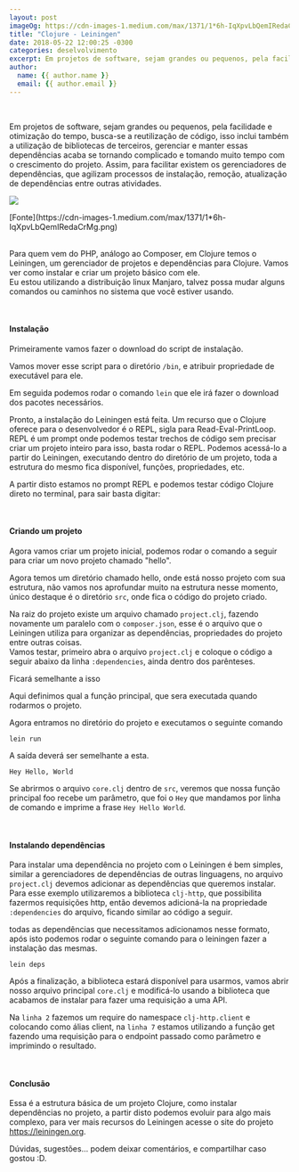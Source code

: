 ```yaml
---
layout: post
imageOg: https://cdn-images-1.medium.com/max/1371/1*6h-IqXpvLbQemIRedaCrMg.png
title: "Clojure - Leiningen"
date: 2018-05-22 12:00:25 -0300
categories: deselvolvimento
excerpt: Em projetos de software, sejam grandes ou pequenos, pela facilidade e otimização do tempo, busca-se a reutilização de código, isso inclui também a utilização de bibliotecas de terceiros, gerenciar e manter...
author:
  name: {{ author.name }}
  email: {{ author.email }}
---
```


<br>

Em projetos de software, sejam grandes ou pequenos, pela facilidade e
otimização do tempo, busca-se a reutilização de código, isso inclui
também a utilização de bibliotecas de terceiros, gerenciar e manter
essas dependências acaba se tornando complicado e tomando muito tempo
com o crescimento do projeto. Assim, para facilitar existem os
gerenciadores de dependências, que agilizam processos de instalação,
remoção, atualização de dependências entre outras atividades.

![](https://cdn-images-1.medium.com/max/1371/1*6h-IqXpvLbQemIRedaCrMg.png)
<div class="img-legend">[Fonte](https://cdn-images-1.medium.com/max/1371/1*6h-IqXpvLbQemIRedaCrMg.png)</div>

<br>

Para quem vem do PHP, análogo ao Composer, em Clojure temos o Leiningen,
um gerenciador de projetos e dependências para Clojure. Vamos ver como
instalar e criar um projeto básico com ele.  
Eu estou utilizando a distribuição linux Manjaro, talvez possa mudar
alguns comandos ou caminhos no sistema que você estiver usando. 

<br>

#### __Instalação__
Primeiramente vamos fazer o download do script de instalação.
<script src="https://gist.github.com/Jciel/9e35549013fdd09e6db5051fa15e1d63.js"></script>

Vamos mover esse script para o diretório ``/bin``, e atribuir propriedade
de executável para ele.
<script src="https://gist.github.com/Jciel/a23a893abbf5aea5b80bad23d5613cd5.js"></script>

Em seguida podemos rodar o comando ``lein`` que ele irá fazer o download
dos pacotes necessários.
<script src="https://gist.github.com/Jciel/c85013ae1c1cbb84b480cd76023a19fc.js"></script>


Pronto, a instalação do Leiningen está feita.
Um recurso que o Clojure oferece para o desenvolvedor é o REPL, sigla
para Read-Eval-PrintLoop. REPL é um prompt onde podemos testar trechos
de código sem precisar criar um projeto inteiro para isso, basta rodar
o REPL. Podemos acessá-lo a partir do Leiningen, executando dentro do
diretório de um projeto, toda a estrutura do mesmo fica disponível,
funções, propriedades, etc.
<script src="https://gist.github.com/Jciel/fd71cf55d37342501c39beedb97e46b5.js"></script>


A partir disto estamos no prompt REPL e podemos testar código Clojure
direto no terminal, para sair basta digitar:
<script src="https://gist.github.com/Jciel/f03d0d8439fef31f499d2ace23fd5376.js"></script>

<br>

#### __Criando um projeto__
Agora vamos criar um projeto inicial, podemos rodar o comando a seguir
para criar um novo projeto chamado "hello".
<script src="https://gist.github.com/Jciel/2070d4c894bf6bc20f31ee2e286740ce.js"></script>


Agora temos um diretório chamado hello, onde está nosso projeto com sua
estrutura, não vamos nos aprofundar muito na estrutura nesse momento,
único destaque é o diretório ``src``, onde fica o código do projeto
criado.

Na raiz do projeto existe um arquivo chamado ``project.clj``, fazendo
novamente um paralelo com o ``composer.json``, esse é o arquivo que o
Leiningen utiliza para organizar as dependências, propriedades do
projeto entre outras coisas.  
Vamos testar, primeiro abra o arquivo ``project.clj`` e coloque o código a
seguir abaixo da linha ``:dependencies``, ainda dentro dos parênteses.
<script src="https://gist.github.com/Jciel/46ec7f2a6ab873c0b4f878a857afee4e.js"></script>

Ficará semelhante a isso
<script src="https://gist.github.com/Jciel/9b8aede194d47473193b12c8de9a04bd.js"></script>


Aqui definimos qual a função principal, que sera executada quando
rodarmos o projeto.

Agora entramos no diretório do projeto e executamos o seguinte comando
```
lein run
```

A saída deverá ser semelhante a esta.
```
Hey Hello, World
```

Se abrirmos o arquivo ``core.clj`` dentro de ``src``, veremos que nossa
função principal foo recebe um parâmetro, que foi o ``Hey`` que mandamos
por linha de comando e imprime a frase ``Hey Hello World``.
<script src="https://gist.github.com/Jciel/8f9f9da49f023235f37221986a0fb2cb.js"></script>

<br>

#### __Instalando dependências__
Para instalar uma dependência no projeto com o Leiningen é bem simples,
similar a gerenciadores de dependências de outras linguagens, no arquivo
``project.clj`` devemos adicionar as dependências que queremos instalar.
Para esse exemplo utilizaremos a biblioteca ``clj-http``, que possibilita
fazermos requisições http, então devemos adicioná-la na propriedade
``:dependencies`` do arquivo, ficando similar ao código a seguir.
<script src="https://gist.github.com/Jciel/8a163db77c2e790dda5c1e1e0db37074.js"></script>

todas as dependências que necessitamos adicionamos nesse formato, após
isto podemos rodar o seguinte comando para o leiningen fazer a
instalação das mesmas.
```
lein deps
```

Após a finalização, a biblioteca estará disponível para usarmos, vamos
abrir nosso arquivo principal ``core.clj`` e modificá-lo usando a biblioteca
que acabamos de instalar para fazer uma requisição a uma API.
<script src="https://gist.github.com/Jciel/af8988fa6241913e7d42c201b7ecb803.js"></script>

Na ``linha 2`` fazemos um require do namespace ``clj-http.client`` e colocando
como álias client, na ``linha 7`` estamos utilizando a função get fazendo
uma requisição para o endpoint passado como parâmetro e imprimindo o
resultado.

<br>

#### __Conclusão__
Essa é a estrutura básica de um projeto Clojure, como instalar
dependências no projeto, a partir disto podemos evoluir para algo mais
complexo, para ver mais recursos do Leiningen acesse o site do projeto
https://leiningen.org.  

Dúvidas, sugestões... podem deixar comentários, e compartilhar caso gostou :D.





